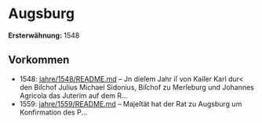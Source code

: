 # Augsburg

**Ersterwähnung:** 1548

## Vorkommen
- 1548: [jahre/1548/README.md](../jahre/1548/README.md) – Jn dieſem Jahr iſ von Kaiſer Karl dur< den Biſchof
Julius Michael Sidonius, Biſchof zu Merſeburg und
Johannes Agricola das Juterim auf dem R...
- 1559: [jahre/1559/README.md](../jahre/1559/README.md) – Majeſtät hat der Rat zu Augsburg
um Konfirmation des P...
